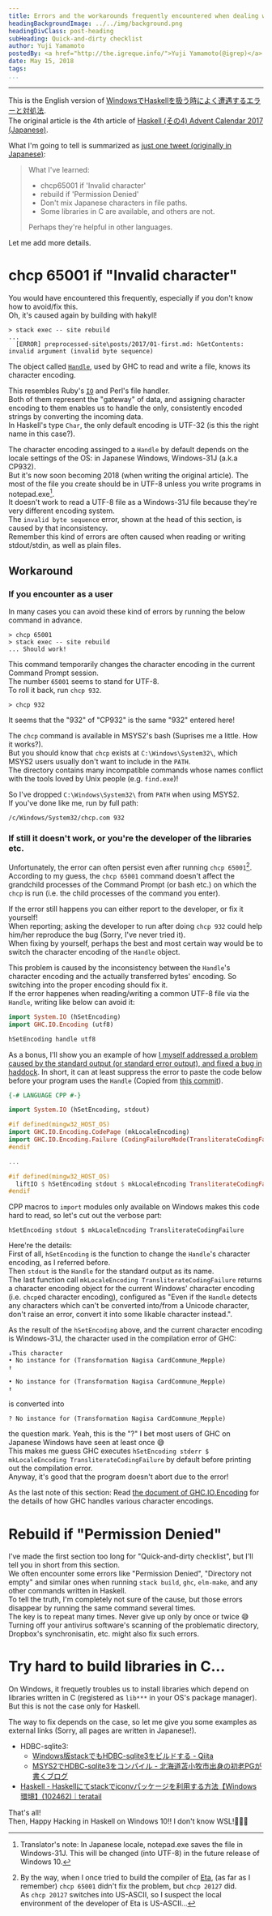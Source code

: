 ```yaml
---
title: Errors and the workarounds frequently encountered when dealing with Haskell on Windows
headingBackgroundImage: ../../img/background.png
headingDivClass: post-heading
subHeading: Quick-and-dirty checklist
author: Yuji Yamamoto
postedBy: <a href="http://the.igreque.info/">Yuji Yamamoto(@igrep)</a>
date: May 15, 2018
tags:
...
```

---

This is the English version of [WindowsでHaskellを扱う時によく遭遇するエラーと対処法](https://haskell.jp/blog/posts/2017/windows-gotchas.html).  
The original article is the 4th article of [Haskell (その4) Advent Calendar 2017 (Japanese)](https://qiita.com/advent-calendar/2017/haskell4).


What I'm going to tell is summarized as [just one tweet (originally in Japanese)](https://twitter.com/igrep/status/938056578934042626):

> What I've learned:
>
> - chcp65001 if 'Invalid character'
> - rebuild if 'Permission Denied'
> - Don't mix Japanese characters in file paths.
> - Some libraries in C are available, and others are not.
>
> Perhaps they're helpful in other languages.

Let me add more details.

# chcp 65001 if "Invalid character"

You would have encountered this frequently, especially if you don't know how to avoid/fix this.  
Oh, it's caused again by building with hakyll!


```
> stack exec -- site rebuild
...
  [ERROR] preprocessed-site\posts/2017/01-first.md: hGetContents: invalid argument (invalid byte sequence)
```

The object called [`Handle`](https://www.stackage.org/haddock/lts-10.0/base-4.10.1.0/System-IO.html#t:Handle), used by GHC to read and write a file, knows its character encoding.


This resembles Ruby's [`IO`](https://ruby-doc.org/core-2.5.0/IO.html) and Perl's file handler.  
Both of them represent the "gateway" of data, and assigning character encoding to them enables us to handle the only, consistently encoded strings by converting the incoming data.  
In Haskell's type `Char`, the only default encoding is UTF-32 (is this the right name in this case?).


The character encoding assinged to a `Handle` by default depends on the locale settings of the OS: in Japanese Windows, Windows-31J (a.k.a CP932).  
But it's now soon becoming 2018 (when writing the original article). The most of the file you create should be in UTF-8 unless you write programs in notepad.exe[^notepad].  
It doesn't work to read a UTF-8 file as a Windows-31J file because they're very different encoding system.  
The `invalid byte sequence` error, shown at the head of this section, is caused by that inconsistency.  
Remember this kind of errors are often caused when reading or writing stdout/stdin, as well as plain files.


[^notepad]: Translator's note: In Japanese locale, notepad.exe saves the file in Windows-31J. This will be changed (into UTF-8) in the future release of Windows 10.

## Workaround

### If you encounter as a user

In many cases you can avoid these kind of errors by running the below command in advance.


```
> chcp 65001
> stack exec -- site rebuild
... Should work!
```

This command temporarily changes the character encoding in the current Command Prompt session.  
The number `65001` seems to stand for UTF-8.  
To roll it back, run `chcp 932`.


```
> chcp 932
```

It seems that the "932" of "CP932" is the same "932" entered here!


The `chcp` command is available in MSYS2's bash (Suprises me a little. How it works?).  
But you should know that `chcp` exists at `C:\Windows\System32\`, which MSYS2 users usually don't want to include in the `PATH`.  
The directory contains many incompatible commands whose names conflict with the tools loved by Unix people (e.g. `find.exe`)!


So I've dropped `C:\Windows\System32\` from `PATH` when using MSYS2.  
If you've done like me, run by full path:


```
/c/Windows/System32/chcp.com 932
```

### If still it doesn't work, or you're the developer of the libraries etc.

Unfortunately, the error can often persist even after running `chcp 65001`[^eta-20127].  
According to my guess, the `chcp 65001` command doesn't affect the grandchild processes of the Command Prompt (or bash etc.) on which the `chcp` is run (i.e. the child processes of the command you enter).

[^eta-20127]: By the way, when I once tried to build the compiler of [Eta](http://eta-lang.org/), (as far as I remember) `chcp 65001` didn't fix the problem, but `chcp 20127` did.  
As `chcp 20127` switches into US-ASCII, so I suspect the local environment of the developer of Eta is US-ASCII...

If the error still happens you can either report to the developer, or fix it yourself!  
When reporting; asking the developer to run after doing `chcp 932` could help him/her reproduce the bug (Sorry, I've never tried it).  
When fixing by yourself, perhaps the best and most certain way would be to switch the character encoding of the `Handle` object.


This problem is caused by the inconsistency between the `Handle`\'s character encoding and the actually transferred bytes' encoding. So switching into the proper encoding should fix it.  
If the error happenes when reading/writing a common UTF-8 file via the `Handle`, writing like below can avoid it:


```haskell
import System.IO (hSetEncoding)
import GHC.IO.Encoding (utf8)

hSetEncoding handle utf8
```

As a bonus, I'll show you an example of how [I myself addressed a problem caused by the standard output (or standard error output), and fixed a bug in haddock](https://github.com/haskell/haddock/pull/566).
In short, it can at least suppress the error to paste the code below before your program uses the `Handle` (Copied from [this commit](https://github.com/haskell/haddock/pull/566/commits/855118ee45e323fd9b2ee32103c7ba3eb1fbe4f2)).


```haskell
{-# LANGUAGE CPP #-}

import System.IO (hSetEncoding, stdout)

#if defined(mingw32_HOST_OS)
import GHC.IO.Encoding.CodePage (mkLocaleEncoding)
import GHC.IO.Encoding.Failure (CodingFailureMode(TransliterateCodingFailure))
#endif

...

#if defined(mingw32_HOST_OS)
  liftIO $ hSetEncoding stdout $ mkLocaleEncoding TransliterateCodingFailure
#endif
```

CPP macros to `import` modules only available on Windows makes this code hard to read, so let's cut out the verbose part:


```
hSetEncoding stdout $ mkLocaleEncoding TransliterateCodingFailure
```


Here're the details:  
First of all, `hSetEncoding` is the function to change the `Handle`'s character encoding, as I referred before.  
Then `stdout` is the `Handle` for the standard output as its name.  
The last function call `mkLocaleEncoding TransliterateCodingFailure` returns a character encoding object for the current Windows' character encoding (i.e. `chcp`ed character encoding), configured as "Even if the `Handle` detects any characters which can't be converted into/from a Unicode character, don't raise an error, convert it into some likable character instead.".  

As the result of the `hSetEncoding` above, and the current character encoding is Windows-31J, the character used in the compilation error of GHC:

```
↓This character
• No instance for (Transformation Nagisa CardCommune_Mepple)
↑
```

```
• No instance for (Transformation Nagisa CardCommune_Mepple)
↑
```

is converted into


```
? No instance for (Transformation Nagisa CardCommune_Mepple)
```

the question mark. Yeah, this is the "?" I bet most users of GHC on Japanese Windows have seen at least once 😅  
This makes me guess GHC executes `hSetEncoding stderr $ mkLocaleEncoding TransliterateCodingFailure` by default before printing out the compilation error.  
Anyway, it's good that the program doesn't abort due to the error!


As the last note of this section: Read [the document of GHC.IO.Encoding](https://hackage.haskell.org/package/base-4.10.1.0/docs/GHC-IO-Encoding.html) for the details of how GHC handles various character encodings.  

# Rebuild if "Permission Denied"

I've made the first section too long for "Quick-and-dirty checklist", but I'll tell you in short from this section.  
We often encounter some errors like "Permission Denied", "Directory not empty" and similar ones when running `stack build`, `ghc`, `elm-make`, and any other commands written in Haskell.  
To tell the truth, I'm completely not sure of the cause, but those errors disappear by running the same command several times.  
The key is to repeat many times. Never give up only by once or twice 😅  
Turning off your antivirus software's scanning of the problematic directory, Dropbox's synchronisatin, etc. might also fix such errors.


# Try hard to build libraries in C...

On Windows, it frequetly troubles us to install libraries which depend on libraries written in C (registered as `lib***` in your OS's package manager).  
But this is not the case only for Haskell.


The way to fix depends on the case, so let me give you some examples as external links (Sorry, all pages are written in Japanese!).


- HDBC-sqlite3:
    - [Windows版stackでもHDBC-sqlite3をビルドする - Qiita](https://qiita.com/igrep/items/d947ab871eb5b20b57e4)
    - [MSYS2でHDBC-sqlite3をコンパイル - 北海道苫小牧市出身の初老PGが書くブログ](http://hiratara.hatenadiary.jp/entry/2017/01/29/110100)
- [Haskell - Haskellにてstackでiconvパッケージを利用する方法【Windows環境】(102462)｜teratail](https://teratail.com/questions/102462)

That's all!  
Then, Happy Hacking in Haskell on Windows 10!! I don't know WSL!🏁🏁🏁
